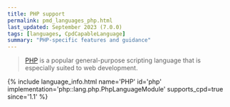 ```yaml
---
title: PHP support
permalink: pmd_languages_php.html
last_updated: September 2023 (7.0.0)
tags: [languages, CpdCapableLanguage]
summary: "PHP-specific features and guidance"
---
```


> [PHP](https://www.php.net/) is a popular general-purpose scripting language that is especially suited to web development.

{% include language_info.html name='PHP' id='php' implementation='php::lang.php.PhpLanguageModule' supports_cpd=true since='1.1' %}
